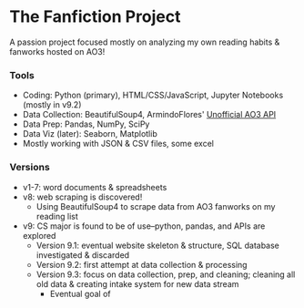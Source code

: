 # The Fanfiction Project
A passion project focused mostly on analyzing my own reading habits & fanworks hosted on AO3!

### Tools
- Coding: Python (primary), HTML/CSS/JavaScript, Jupyter Notebooks (mostly in v9.2)
- Data Collection: BeautifulSoup4, ArmindoFlores' [Unofficial AO3 API](https://github.com/ArmindoFlores/ao3_api)
- Data Prep: Pandas, NumPy, SciPy
- Data Viz (later): Seaborn, Matplotlib
- Mostly working with JSON & CSV files, some excel


### Versions
- v1-7: word documents & spreadsheets
- v8: web scraping is discovered!
  - Using BeautifulSoup4 to scrape data from AO3 fanworks on my reading list 
- v9: CS major is found to be of use–python, pandas, and APIs are explored
  - Version 9.1: eventual website skeleton & structure, SQL database investigated & discarded 
  - Version 9.2: first attempt at data collection & processing
  - Version 9.3: focus on data collection, prep, and cleaning; cleaning all old data & creating intake system for new data stream
    - Eventual goal of 
